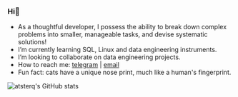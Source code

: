 ### Hi👋

- As a thoughtful developer, I possess the ability to break down complex problems into smaller, manageable tasks, and devise systematic solutions!
- I’m currently learning SQL, Linux and data engineering instruments.
- I’m looking to collaborate on data engineering projects.
- How to reach me: [telegram](https://t.me/atsterq) | [email](olegguschin.dev@gmail.com)
- Fun fact: cats have a unique nose print, much like a human's fingerprint.

![atsterq's GitHub stats](https://github-readme-stats.vercel.app/api?username=atsterq&show_icons=true&theme=transparent)
